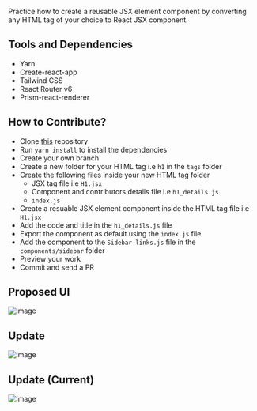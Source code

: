 
Practice how to create a reusable JSX element component by converting any HTML tag of your choice to React JSX component.

## Tools and Dependencies

- Yarn
- Create-react-app
- Tailwind CSS
- React Router v6
- Prism-react-renderer

## How to Contribute?
- Clone [this](https://github.com/unclebay143/react-jsx-tag-components) repository
- Run `yarn install` to install the dependencies
- Create your own branch
- Create a new folder for your HTML tag i.e `h1` in the `tags` folder
- Create the following files inside your new HTML tag folder
   - JSX tag file i.e `H1.jsx`
   - Component and contributors details file i.e `h1_details.js`
   - `index.js`
- Create a resuable JSX element component inside the HTML tag file i.e `H1.jsx`
- Add the code and title in the `h1_details.js` file
- Export the component as default using the `index.js` file
- Add the component to the `Sidebar-links.js` file in the `components/sidebar` folder
- Preview your work
- Commit and send a PR

## Proposed UI
![image](https://user-images.githubusercontent.com/58919619/195976588-d58f48af-ca27-48d6-8830-0d818807d615.png)

## Update
![image](https://user-images.githubusercontent.com/58919619/196339691-6feb2173-3db4-470e-bc52-b3479e44c880.png)

## Update (Current)
![image](https://user-images.githubusercontent.com/58919619/196357359-2ea90226-997a-4c8e-ae29-70389d3e5f7c.png)
